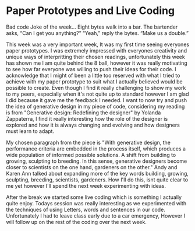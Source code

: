 # Paper Prototypes and Live Coding

Bad code Joke of the week... Eight bytes walk into a bar.  The bartender asks, “Can I get you anything?”
“Yeah,” reply the bytes.  “Make us a double.”



This week was a very important week, It was my first time seeing everyones paper prototypes. I was extremely impressed with everyones creativity and unique ways of interpritting their chosen readings, unfortunately this week has shown me I am quite behind the 8 ball, however it was really motivating to see how far everyone was willing to push their ideas for their code. I acknowledge that I might of been a little too reserved with what I tried to achieve with my paper prototype to suit what I actually believed would be possible to create. Even though I find it really challenging to show my work to my peers, especially when it's not quite up to standard however I am glad I did because it gave me the feedback I needed. I want to now try and push the idea of generative design in my piece of code, considering my reading is from "Generative design: Redefining the designer" by Yolanda Zappaterra, I find it really interesting how the role of the designer is explored and how it is always changing and evolving and how designers must learn to adapt.

My chosen paragraph from the piece is "With generative design, the performance criteria are embedded in the process itself, which produces a wide population of informed possible solutions. A shift from building to growing, sculpting to breeding. In this sense, generative designers become closer to scientists on the one hand, gardeners on the other." Andy and Karen Ann talked about expanding more of the key words building, growing, sculpting, breeding, scientists, gardeners. How I'll do this, isnt quite clear to me yet however I'll spend the next week experimenting with ideas. 

After the break we started some live coding which is something I actually quite enjoy. Todays session was really interesting as we experimented with the techniques of using Letters, words and sentences in our code. Unfortunately I had to leave class early due to a car emergency, However I will follow up on the rest of the coding over the next week. 
